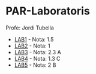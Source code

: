 # PAR-Laboratoris
Profe: Jordi Tubella

- [LAB1](/LAB1) - Nota: 1.5
- [LAB2](/LAB2) - Nota: 1
- [LAB3](/LAB3) - Nota: 2.3 A
- [LAB4](/LAB4) - Nota: 1.3 C
- [LAB5](/LAB5) - Nota: 2 B
